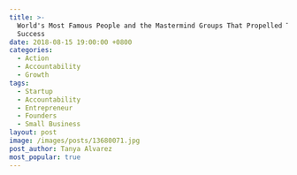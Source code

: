 ```yaml
---
title: >-
  World's Most Famous People and the Mastermind Groups That Propelled Them to
  Success
date: 2018-08-15 19:00:00 +0800
categories:
  - Action
  - Accountability
  - Growth
tags:
  - Startup
  - Accountability
  - Entrepreneur
  - Founders
  - Small Business
layout: post
image: /images/posts/13680071.jpg
post_author: Tanya Alvarez
most_popular: true
---
```

